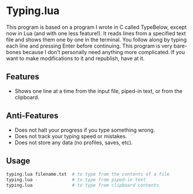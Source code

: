 # Typing.lua

This program is based on a program I wrote in C called TypeBelow, except now in Lua (and with one less feature!).  It reads lines from a specified text file and shows them one by one in the terminal.  You follow along by typing each line and pressing Enter before continuing.  This program is very bare-bones because I don't personally need anything more complicated.  If you want to make modifications to it and republish, have at it.

## Features
- Shows one line at a time from the input file, piped-in text, or from the clipboard.

## Anti-Features
- Does not halt your progress if you type something wrong.
- Does not track your typing speed or mistakes.
- Does not store any data (no profiles, saves, etc).

## Usage
```bash
typing.lua filename.txt  # to type from the contents of a file
typing.lua -             # to type from piped-in text
typing.lua               # to type from clipboard contents
```